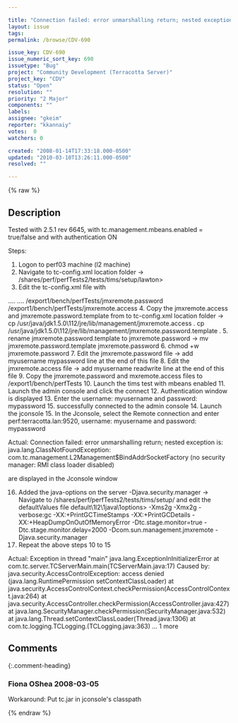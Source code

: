 ```yaml
---

title: "Connection failed: error unmarshalling return; nested exception occurred when try to connect to perf machines using jconsole when authentication is ON"
layout: issue
tags: 
permalink: /browse/CDV-690

issue_key: CDV-690
issue_numeric_sort_key: 690
issuetype: "Bug"
project: "Community Development (Terracotta Server)"
project_key: "CDV"
status: "Open"
resolution: ""
priority: "2 Major"
components: ""
labels: 
assignee: "gkeim"
reporter: "kkannaiy"
votes:  0
watchers: 0

created: "2008-01-14T17:33:18.000-0500"
updated: "2010-03-10T13:26:11.000-0500"
resolved: ""

---
```




{% raw %}



## Description

<div markdown="1" class="description">

Tested with 2.5.1 rev 6645, with tc.management.mbeans.enabled = true/false and with authentication ON

Steps:

1. Logon to perf03 machine (l2 machine)
2. Navigate to tc-config.xml location folder -> /shares/perf/perfTests2/tests/tims/setup/lawton>
3. Edit the tc-config.xml file with
<servers>
<server>
 <data>....</data>
 <logs>....</logs>
<authentication>
       <password-file>/export1/bench/perfTests/jmxremote.password</password-file>
       <access-file>/export1/bench/perfTests/jmxremote.access</access-file>
      </authentication>
</server>
4. Copy the jmxremote.access and jmxremote.password.template from 
to tc-config.xml location folder ->
cp /usr/java/jdk1.5.0\112/jre/lib/management/jmxremote.access .
cp /usr/java/jdk1.5.0\112/jre/lib/management/jmxremote.password.template .
5. rename jmxremote.password.template to jmxremote.password -> mv jmxremote.password.template jmxremote.password
6. chmod +w jmxremote.password
7. Edit the jmxremote.password file -> add myusername mypassword line at the end of this file
8. Edit the jmxremote.access file -> add myusername readwrite line at the end of this file
9. Copy the jmxremote.password and mxremote.access files to /export1/bench/perfTests
10. Launch the tims test with mbeans enabled
11. Launch the admin console and click the connect
12. Authentication window is displayed
13. Enter the username: myusername and password: mypassword
15. successfully connected to the admin console
14. Launch the jconsole 
15. In the Jconsole, select the Remote connection and enter perf:terracotta.lan:9520, username: myusername and password: mypassword

Actual: Connection failed: error unmarshalling return; nested exception is: java.lang.ClassNotFoundException: com.tc.management.L2Management$BindAddrSocketFactory (no security manager: RMI class loader disabled)

are displayed in the Jconsole window

16. Added the java-options on the server -Djava.security.manager ->
Navigate to /shares/perf/perfTests2/tests/tims/setup/  and edit the defaultValues file 
default\1l2\1java\1options> -Xms2g -Xmx2g -verbose:gc -XX:+PrintGCTimeStamps -XX:+PrintGCDetails -XX:+HeapDumpOnOutOfMemoryError -Dtc.stage.monitor=true -Dtc.stage.monitor.delay=2000 -Dcom.sun.management.jmxremote -Djava.security.manager
17. Repeat the above steps 10 to 15

Actual: Exception in thread "main" java.lang.ExceptionInInitializerError
at com.tc.server.TCServerMain.main(TCServerMain.java:17)
Caused by: java.security.AccessControlException: access denied (java.lang.RuntimePermission setContextClassLoader)
at java.security.AccessControlContext.checkPermission(AccessControlContext.java:264)
at java.security.AccessController.checkPermission(AccessController.java:427)
at java.lang.SecurityManager.checkPermission(SecurityManager.java:532)
at java.lang.Thread.setContextClassLoader(Thread.java:1306)
at com.tc.logging.TCLogging.<clinit>(TCLogging.java:363)
... 1 more













</div>

## Comments


{:.comment-heading}
### **Fiona OShea** <span class="date">2008-03-05</span>

<div markdown="1" class="comment">

Workaround: Put tc.jar in jconsole's classpath

</div>



{% endraw %}
